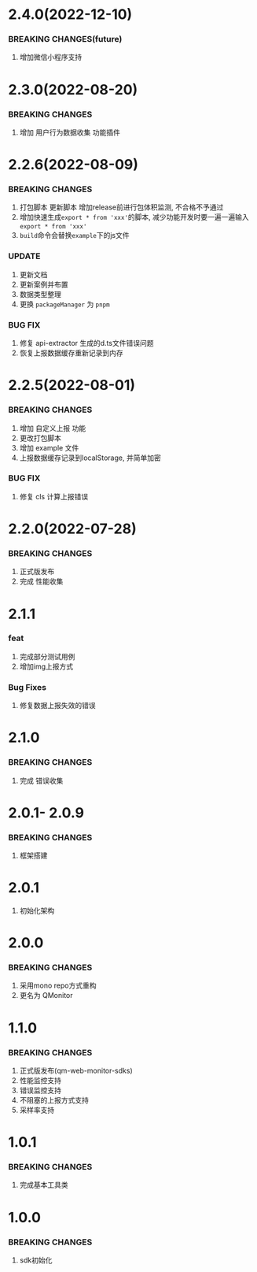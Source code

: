 # 2.4.0(2022-12-10)
### BREAKING CHANGES(future)
1. 增加微信小程序支持

# 2.3.0(2022-08-20)
### BREAKING CHANGES
1. 增加 用户行为数据收集 功能插件

# 2.2.6(2022-08-09)
### BREAKING CHANGES
1. 打包脚本 更新脚本 增加release前进行包体积监测, 不合格不予通过
2. 增加快速生成`export * from 'xxx'`的脚本, 减少功能开发时要一遍一遍输入`export * from 'xxx'`
3. `build`命令会替换`example`下的js文件

### UPDATE
1. 更新文档
2. 更新案例并布置
3. 数据类型整理
4. 更换 `packageManager` 为 `pnpm`

### BUG FIX
1. 修复 api-extractor 生成的d.ts文件错误问题
2. 恢复上报数据缓存重新记录到内存	

# 2.2.5(2022-08-01)
### BREAKING CHANGES
1. 增加 自定义上报 功能
2. 更改打包脚本
3. 增加 example 文件
4. 上报数据缓存记录到localStorage, 并简单加密
### BUG FIX
1. 修复 cls 计算上报错误

# 2.2.0(2022-07-28)
### BREAKING CHANGES
1. 正式版发布
2. 完成 性能收集

# 2.1.1
### feat
1. 完成部分测试用例
2. 增加img上报方式

### Bug Fixes
1. 修复数据上报失效的错误

# 2.1.0
### BREAKING CHANGES
1. 完成 错误收集

# 2.0.1- 2.0.9
### BREAKING CHANGES
1. 框架搭建

# 2.0.1
1. 初始化架构

# 2.0.0
### BREAKING CHANGES
1. 采用mono repo方式重构
2. 更名为 QMonitor

# 1.1.0
### BREAKING CHANGES
1. 正式版发布(qm-web-monitor-sdks)
2. 性能监控支持
3. 错误监控支持
4. 不阻塞的上报方式支持
5. 采样率支持

# 1.0.1
### BREAKING CHANGES
1. 完成基本工具类

# 1.0.0
### BREAKING CHANGES
1. sdk初始化